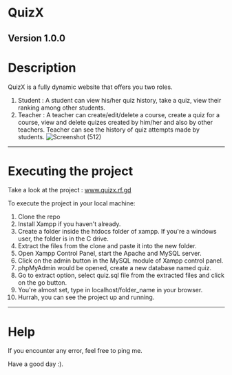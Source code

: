 # QuizX

**Version 1.0.0**
---
# Description

QuizX is a fully dynamic website that offers you two roles.
1. Student : A student can view his/her quiz history, take a quiz, view their ranking among other students.
2. Teacher : A teacher can create/edit/delete a course, create a quiz for a course, view and delete quizes created by him/her and also by other teachers.
   Teacher can see the history of quiz attempts made by students.
![Screenshot (512)](https://user-images.githubusercontent.com/62919502/118015741-3e6e6d00-b372-11eb-8714-aa5b55e076a3.png)

---

# Executing the project

Take a look at the project : www.quizx.rf.gd

To execute the project in your local machine:
1. Clone the repo
2. Install Xampp if you haven't already.
3. Create a folder inside the htdocs folder of xampp. If you're a windows user, the folder is in the C drive.
4. Extract the files from the clone and paste it into the new folder.
5. Open Xampp Control Panel, start the Apache and MySQL server.
6. Click on the admin button in the MySQL module of Xampp control panel.
7. phpMyAdmin would be opened, create a new database named quiz.
8. Go to extract option, select quiz.sql file from the extracted files and click on the go button.
9. You're almost set, type in localhost/folder_name in your browser.
10. Hurrah, you can see the project up and running.

---

# Help
If you encounter any error, feel free to ping me.

Have a good day :).
